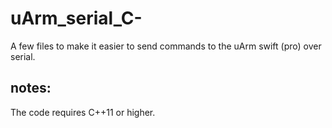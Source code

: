# uArm_serial_C-
A few files to make it easier to send commands to the uArm swift (pro) over serial.

## notes:
The code requires C++11 or higher.
